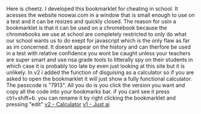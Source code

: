 Here is cheetz. I developed this bookmarklet for cheating in school. It acesses the website noowai.com in a window that is small enough to use on a test and it can be resizes and quickly closed. The reason for usin a bookmarklet is that it can be used on a chromebook because the chromebooks we use at school are completely restricted to only do what our school wants us to do exept for javascript which is the only flaw as far as im concerned.
It doesnt appear on the history and can therfore be used in a test with relative confidence you wont be caught unless your teachers are super smart and use nsa grade tools to litterally spy on their students in which case it is probably too late by even just looking at this site but it is unlikely.
In v2 i added the function of disguising as a calculator so if you are asked to open the bookmarklet it will just show a fully functional calculator. The passcode is "7913".
All you do is you click the version you want and copy all the code into your bookmarks bar. if you cant see it press ctrl+shift+b. you can rename it by right clicking the bookmarklet and pressing "edit"
[v2 - Calculator](https://raw.githubusercontent.com/fnkt/cheetz/main/bookmarklet-v2.js)
[v1 - Just ai](https://raw.githubusercontent.com/fnkt/cheetz/main/bookmarklet.js)
